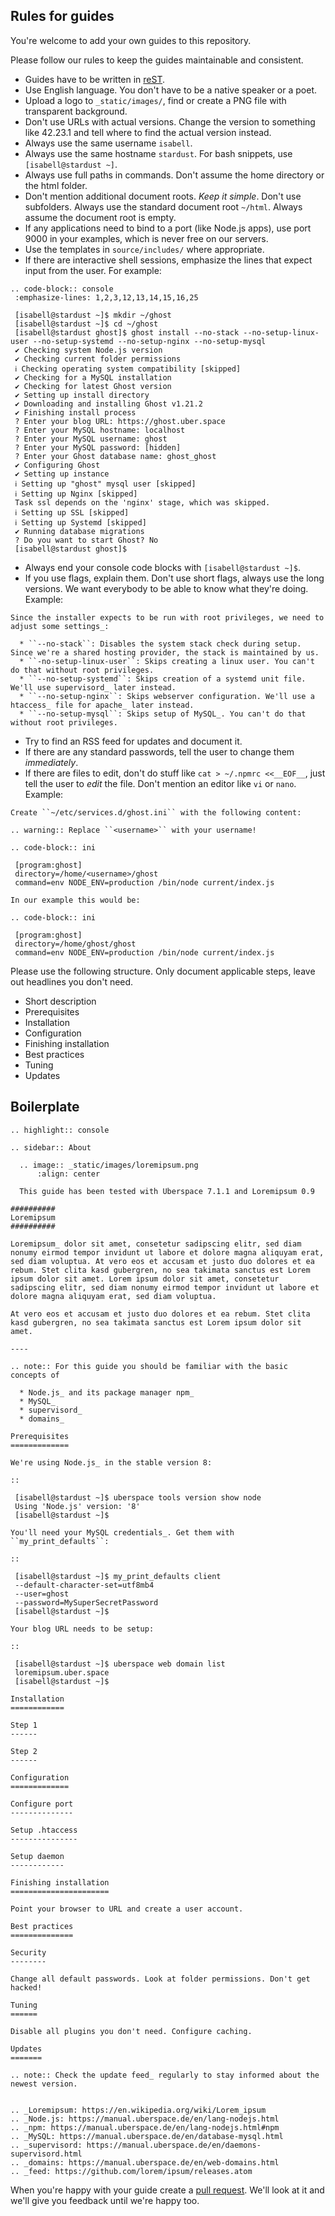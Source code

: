 ## Rules for guides

You're welcome to add your own guides to this repository. 

Please follow our rules to keep the guides maintainable and consistent.

 * Guides have to be written in [reST](http://www.sphinx-doc.org/en/stable/rest.html).
 * Use English language. You don't have to be a native speaker or a poet.
 * Upload a logo to `_static/images/`, find or create a PNG file with transparent background.
 * Don't use URLs with actual versions. Change the version to something like 42.23.1 and tell where to find the actual version instead.
 * Always use the same username `isabell`.
 * Always use the same hostname `stardust`. For bash snippets, use `[isabell@stardust ~]`.
 * Always use full paths in commands. Don't assume the home directory or the html folder.
 * Don't mention additional document roots. *Keep it simple*. Don't use subfolders. Always use the standard document root `~/html`. Always assume the document root is empty.
 * If any applications need to bind to a port (like Node.js apps), use port 9000 in your examples, which is never free on our servers. 
 * Use the templates in `source/includes/` where appropriate.
 * If there are interactive shell sessions, emphasize the lines that expect input from the user. For example:

```
.. code-block:: console
 :emphasize-lines: 1,2,3,12,13,14,15,16,25

 [isabell@stardust ~]$ mkdir ~/ghost
 [isabell@stardust ~]$ cd ~/ghost
 [isabell@stardust ghost]$ ghost install --no-stack --no-setup-linux-user --no-setup-systemd --no-setup-nginx --no-setup-mysql
 ✔ Checking system Node.js version
 ✔ Checking current folder permissions
 ℹ Checking operating system compatibility [skipped]
 ✔ Checking for a MySQL installation
 ✔ Checking for latest Ghost version
 ✔ Setting up install directory
 ✔ Downloading and installing Ghost v1.21.2
 ✔ Finishing install process
 ? Enter your blog URL: https://ghost.uber.space
 ? Enter your MySQL hostname: localhost
 ? Enter your MySQL username: ghost
 ? Enter your MySQL password: [hidden]
 ? Enter your Ghost database name: ghost_ghost
 ✔ Configuring Ghost
 ✔ Setting up instance
 ℹ Setting up "ghost" mysql user [skipped]
 ℹ Setting up Nginx [skipped]
 Task ssl depends on the 'nginx' stage, which was skipped.
 ℹ Setting up SSL [skipped]
 ℹ Setting up Systemd [skipped]
 ✔ Running database migrations
 ? Do you want to start Ghost? No
 [isabell@stardust ghost]$ 
```

 * Always end your console code blocks with `[isabell@stardust ~]$`.
 * If you use flags, explain them. Don't use short flags, always use the long versions. We want everybody to be able to know what they're doing. Example:

```
Since the installer expects to be run with root privileges, we need to adjust some settings_:

  * ``--no-stack``: Disables the system stack check during setup. Since we're a shared hosting provider, the stack is maintained by us.
  * ``-no-setup-linux-user``: Skips creating a linux user. You can't do that without root privileges.
  * ``--no-setup-systemd``: Skips creation of a systemd unit file. We'll use supervisord_ later instead.
  * ``--no-setup-nginx``: Skips webserver configuration. We'll use a htaccess_ file for apache_ later instead.
  * ``--no-setup-mysql``: Skips setup of MySQL_. You can't do that without root privileges.
```

 * Try to find an RSS feed for updates and document it.
 * If there are any standard passwords, tell the user to change them *immediately*.
 * If there are files to edit, don't do stuff like `cat > ~/.npmrc <<__EOF__`, just tell the user to _edit_ the file. Don't mention an editor like `vi` or `nano`. Example:

```
Create ``~/etc/services.d/ghost.ini`` with the following content:

.. warning:: Replace ``<username>`` with your username!

.. code-block:: ini

 [program:ghost]
 directory=/home/<username>/ghost
 command=env NODE_ENV=production /bin/node current/index.js

In our example this would be:

.. code-block:: ini

 [program:ghost]
 directory=/home/ghost/ghost
 command=env NODE_ENV=production /bin/node current/index.js
```

Please use the following structure. Only document applicable steps, leave out headlines you don't need.

 * Short description
 * Prerequisites
 * Installation
 * Configuration
 * Finishing installation
 * Best practices
 * Tuning
 * Updates

## Boilerplate

```
.. highlight:: console

.. sidebar:: About
  
  .. image:: _static/images/loremipsum.png 
      :align: center

  This guide has been tested with Uberspace 7.1.1 and Loremipsum 0.9

##########
Loremipsum
##########

Loremipsum_ dolor sit amet, consetetur sadipscing elitr, sed diam nonumy eirmod tempor invidunt ut labore et dolore magna aliquyam erat, sed diam voluptua. At vero eos et accusam et justo duo dolores et ea rebum. Stet clita kasd gubergren, no sea takimata sanctus est Lorem ipsum dolor sit amet. Lorem ipsum dolor sit amet, consetetur sadipscing elitr, sed diam nonumy eirmod tempor invidunt ut labore et dolore magna aliquyam erat, sed diam voluptua. 

At vero eos et accusam et justo duo dolores et ea rebum. Stet clita kasd gubergren, no sea takimata sanctus est Lorem ipsum dolor sit amet.

----

.. note:: For this guide you should be familiar with the basic concepts of 

  * Node.js_ and its package manager npm_ 
  * MySQL_ 
  * supervisord_
  * domains_

Prerequisites
=============

We're using Node.js_ in the stable version 8:

::

 [isabell@stardust ~]$ uberspace tools version show node
 Using 'Node.js' version: '8'
 [isabell@stardust ~]$ 

You'll need your MySQL credentials_. Get them with ``my_print_defaults``:

::

 [isabell@stardust ~]$ my_print_defaults client
 --default-character-set=utf8mb4
 --user=ghost
 --password=MySuperSecretPassword
 [isabell@stardust ~]$ 

Your blog URL needs to be setup:

::

 [isabell@stardust ~]$ uberspace web domain list
 loremipsum.uber.space
 [isabell@stardust ~]$ 

Installation
============

Step 1
------

Step 2
------

Configuration
=============

Configure port
--------------

Setup .htaccess
---------------

Setup daemon
------------

Finishing installation
======================

Point your browser to URL and create a user account.

Best practices
==============

Security
--------

Change all default passwords. Look at folder permissions. Don't get hacked!

Tuning
======

Disable all plugins you don't need. Configure caching.

Updates
=======

.. note:: Check the update feed_ regularly to stay informed about the newest version.


.. _Loremipsum: https://en.wikipedia.org/wiki/Lorem_ipsum
.. _Node.js: https://manual.uberspace.de/en/lang-nodejs.html
.. _npm: https://manual.uberspace.de/en/lang-nodejs.html#npm
.. _MySQL: https://manual.uberspace.de/en/database-mysql.html
.. _supervisord: https://manual.uberspace.de/en/daemons-supervisord.html
.. _domains: https://manual.uberspace.de/en/web-domains.html
.. _feed: https://github.com/lorem/ipsum/releases.atom

```

When you're happy with your guide create a [pull request](https://github.com/Uberspace/lab/compare). We'll look at it and we'll give you feedback until we're happy too.
